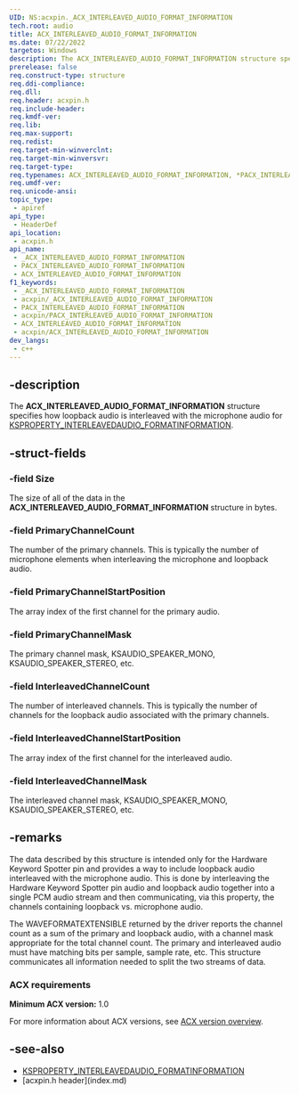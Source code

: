 ```yaml
---
UID: NS:acxpin._ACX_INTERLEAVED_AUDIO_FORMAT_INFORMATION
tech.root: audio
title: ACX_INTERLEAVED_AUDIO_FORMAT_INFORMATION
ms.date: 07/22/2022
targetos: Windows
description: The ACX_INTERLEAVED_AUDIO_FORMAT_INFORMATION structure specifies how loopback audio is interleaved with the microphone audio for KSPROPERTY_INTERLEAVEDAUDIO_FORMATINFORMATION.
prerelease: false
req.construct-type: structure
req.ddi-compliance: 
req.dll: 
req.header: acxpin.h
req.include-header: 
req.kmdf-ver: 
req.lib: 
req.max-support: 
req.redist: 
req.target-min-winverclnt: 
req.target-min-winversvr: 
req.target-type: 
req.typenames: ACX_INTERLEAVED_AUDIO_FORMAT_INFORMATION, *PACX_INTERLEAVED_AUDIO_FORMAT_INFORMATION
req.umdf-ver: 
req.unicode-ansi: 
topic_type:
 - apiref
api_type:
 - HeaderDef
api_location:
 - acxpin.h
api_name:
 - _ACX_INTERLEAVED_AUDIO_FORMAT_INFORMATION
 - PACX_INTERLEAVED_AUDIO_FORMAT_INFORMATION
 - ACX_INTERLEAVED_AUDIO_FORMAT_INFORMATION
f1_keywords:
 - _ACX_INTERLEAVED_AUDIO_FORMAT_INFORMATION
 - acxpin/_ACX_INTERLEAVED_AUDIO_FORMAT_INFORMATION
 - PACX_INTERLEAVED_AUDIO_FORMAT_INFORMATION
 - acxpin/PACX_INTERLEAVED_AUDIO_FORMAT_INFORMATION
 - ACX_INTERLEAVED_AUDIO_FORMAT_INFORMATION
 - acxpin/ACX_INTERLEAVED_AUDIO_FORMAT_INFORMATION
dev_langs:
 - c++
---
```


## -description

The **ACX_INTERLEAVED_AUDIO_FORMAT_INFORMATION** structure specifies how loopback audio is interleaved with the microphone audio for [KSPROPERTY_INTERLEAVEDAUDIO_FORMATINFORMATION](/windows-hardware/drivers/audio/ksproperty-interleavedaudio-formatinformation).

## -struct-fields

### -field Size

The size of all of the data in the **ACX_INTERLEAVED_AUDIO_FORMAT_INFORMATION** structure in bytes.

### -field PrimaryChannelCount

The number of the primary channels. This is typically the number of microphone elements when interleaving the microphone and loopback audio.

### -field PrimaryChannelStartPosition

The array index of the first channel for the primary audio.

### -field PrimaryChannelMask

The primary channel mask, KSAUDIO_SPEAKER_MONO, KSAUDIO_SPEAKER_STEREO, etc.

### -field InterleavedChannelCount

The number of interleaved channels. This is typically the number of channels for the loopback audio associated with the primary channels.

### -field InterleavedChannelStartPosition

The array index of the first channel for the interleaved audio.

### -field InterleavedChannelMask

The interleaved channel mask, KSAUDIO_SPEAKER_MONO, KSAUDIO_SPEAKER_STEREO, etc.

## -remarks

The data described by this structure is intended only for the Hardware Keyword Spotter pin and provides a way to include loopback audio interleaved with the microphone audio. This is done by interleaving the Hardware Keyword Spotter pin audio and loopback audio together into a single PCM audio stream and then communicating, via this property, the channels containing loopback vs. microphone audio.

The WAVEFORMATEXTENSIBLE returned by the driver reports the channel count as a sum of the primary and loopback audio, with a channel mask appropriate for the total channel count. The primary and interleaved audio must have matching bits per sample, sample rate, etc. This structure communicates all information needed to split the two streams of data.

### ACX requirements

**Minimum ACX version:** 1.0

For more information about ACX versions, see [ACX version overview](/windows-hardware/drivers/audio/acx-version-overview).

## -see-also

- [KSPROPERTY_INTERLEAVEDAUDIO_FORMATINFORMATION](/windows-hardware/drivers/audio/ksproperty-interleavedaudio-formatinformation)
- [acxpin.h header\]\(index.md\)
